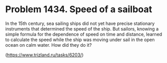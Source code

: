 # Problem 1434. Speed ​​of a sailboat 

In the 15th century, sea sailing ships did not yet have precise stationary instruments that determined the speed of the ship. But sailors, knowing a simple formula for the dependence of speed on time and distance, learned to calculate the speed while the ship was moving under sail in the open ocean on calm water. How did they do it?

(https://www.trizland.ru/tasks/6203/)